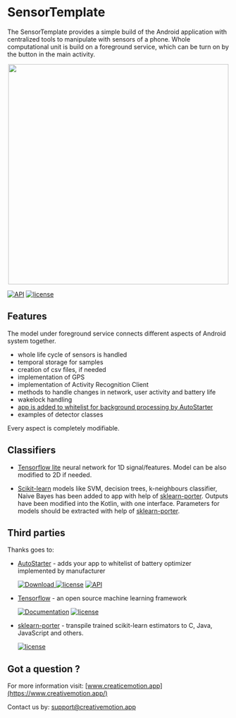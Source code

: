 # SensorTemplate

The SensorTemplate provides a simple build of the Android application with centralized tools to manipulate with sensors of a phone. Whole computational unit is build on a foreground service, which can be turn on by the button in the main activity.
<p align="center">
<img src="https://creativemotion.app/assets/images/screenshot-2019-09-08-16-39-06-pixel-quite-black-portrait-1048x1050.png"  width="500">
</p>

[![API](https://img.shields.io/badge/API-19%2B-brightgreen.svg?style=flat)](https://android-arsenal.com/api?level=19)
[![license](https://img.shields.io/badge/license-Apache%202-blue)](https://www.apache.org/licenses/LICENSE-2.0) 

## Features
The model under foreground service connects different aspects of Android system together. 
* whole life cycle of sensors is handled
* temporal storage for samples
* creation of csv files, if needed
* implementation of GPS
* implementation of Activity Recognition Client
* methods to handle changes in network, user activity and battery life
* wakelock handling
* [app is added to whitelist for background processing by AutoStarter](https://github.com/judemanutd/AutoStarter)
* examples of detector classes

Every aspect is completely modifiable.

## Classifiers

* [Tensorflow lite](https://www.tensorflow.org/) neural network for 1D signal/features. Model can be also modified to 2D if needed.

* [Scikit-learn](https://scikit-learn.org/stable/#) models like SVM, decision trees, k-neighbours classifier, Naive Bayes has been added to app with help of [sklearn-porter](https://github.com/nok/sklearn-porter/tree/stable). Outputs have been modified into the Kotlin, with one interface. Parameters for models should be extracted with help of [sklearn-porter](https://github.com/nok/sklearn-porter/tree/stable).

## Third parties

Thanks goes to:

* [AutoStarter](https://github.com/judemanutd/AutoStarter) - adds your app to whitelist of battery optimizer implemented by manufacturer

  [![Download](https://api.bintray.com/packages/jude-manutd/maven/autostarter/images/download.svg) ](https://bintray.com/jude-manutd/maven/autostarter/_latestVersion)
[![license](https://img.shields.io/github/license/mashape/apistatus.svg?style=flat-square)](https://github.com/judemanutd/AutoStarter/blob/master/LICENSE.txt) 
[![API](https://img.shields.io/badge/API-14%2B-brightgreen.svg?style=flat)](https://android-arsenal.com/api?level=14)
* [Tensorflow](https://github.com/tensorflow/tensorflow) - an open source machine learning framework

  [![Documentation](https://img.shields.io/badge/api-reference-blue.svg)](https://www.tensorflow.org/api_docs/) 
[![license](https://img.shields.io/badge/license-Apache%202-blue)](https://www.apache.org/licenses/LICENSE-2.0) 

* [sklearn-porter](https://github.com/nok/sklearn-porter/tree/stable) - transpile trained scikit-learn estimators to C, Java, JavaScript and others.

  [![license](https://img.shields.io/github/license/mashape/apistatus.svg?style=flat-square)](https://raw.githubusercontent.com/nok/sklearn-porter/master/license.txt) 
  
## Got a question ?

For more information visit: [www.creaticemotion.app](https://www.creativemotion.app/)

Contact us by: <support@creativemotion.app>




